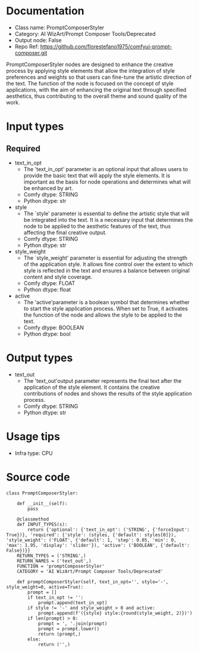 # Documentation
- Class name: PromptComposerStyler
- Category: AI WizArt/Prompt Composer Tools/Deprecated
- Output node: False
- Repo Ref: https://github.com/florestefano1975/comfyui-prompt-composer.git

PromptComposerStyler nodes are designed to enhance the creative process by applying style elements that allow the integration of style preferences and weights so that users can fine-tune the artistic direction of the text. The function of the node is focused on the concept of style applications, with the aim of enhancing the original text through specified aesthetics, thus contributing to the overall theme and sound quality of the work.

# Input types
## Required
- text_in_opt
    - The 'text_in_opt' parameter is an optional input that allows users to provide the basic text that will apply the style elements. It is important as the basis for node operations and determines what will be enhanced by art.
    - Comfy dtype: STRING
    - Python dtype: str
- style
    - The `style' parameter is essential to define the artistic style that will be integrated into the text. It is a necessary input that determines the node to be applied to the aesthetic features of the text, thus affecting the final creative output.
    - Comfy dtype: STRING
    - Python dtype: str
- style_weight
    - The `style_weight' parameter is essential for adjusting the strength of the application style. It allows fine control over the extent to which style is reflected in the text and ensures a balance between original content and style coverage.
    - Comfy dtype: FLOAT
    - Python dtype: float
- active
    - The 'active'parameter is a boolean symbol that determines whether to start the style application process. When set to True, it activates the function of the node and allows the style to be applied to the text.
    - Comfy dtype: BOOLEAN
    - Python dtype: bool

# Output types
- text_out
    - The 'text_out'output parameter represents the final text after the application of the style element. It contains the creative contributions of nodes and shows the results of the style application process.
    - Comfy dtype: STRING
    - Python dtype: str

# Usage tips
- Infra type: CPU

# Source code
```
class PromptComposerStyler:

    def __init__(self):
        pass

    @classmethod
    def INPUT_TYPES(s):
        return {'optional': {'text_in_opt': ('STRING', {'forceInput': True})}, 'required': {'style': (styles, {'default': styles[0]}), 'style_weight': ('FLOAT', {'default': 1, 'step': 0.05, 'min': 0, 'max': 1.95, 'display': 'slider'}), 'active': ('BOOLEAN', {'default': False})}}
    RETURN_TYPES = ('STRING',)
    RETURN_NAMES = ('text_out',)
    FUNCTION = 'promptComposerStyler'
    CATEGORY = 'AI WizArt/Prompt Composer Tools/Deprecated'

    def promptComposerStyler(self, text_in_opt='', style='-', style_weight=0, active=True):
        prompt = []
        if text_in_opt != '':
            prompt.append(text_in_opt)
        if style != '-' and style_weight > 0 and active:
            prompt.append(f'({style} style:{round(style_weight, 2)})')
        if len(prompt) > 0:
            prompt = ', '.join(prompt)
            prompt = prompt.lower()
            return (prompt,)
        else:
            return ('',)
```